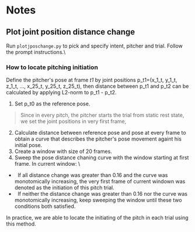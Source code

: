 # Notes

## Plot joint position distance change
Run `plotjposchange.py` to pick and specify intent, pitcher and trial. Follow the prompt instructions.\
### How to locate pitching initiation
Define the pitcher's pose at frame *t1* by joint positions p_t1=(x_1_t, y_1_t, z_1_t, ..., x_25_t, y_25_t, z_25_t), then distance between p_t1 and p_t2 can be calculated by applying L2-norm to p_t1 - p_t2. 
1. Set p_t0 as the reference pose. 
  > Since in every pitch, the pitcher starts the trial from static rest state, we set the joint positions in very first frame,
2. Calculate distance between reference pose and pose at every frame to obtain a curve that describes the pitcher's pose movement againt his initial pose.
3. Create a window with size of 20 frames.
4. Sweep the pose distance chaning curve with the window starting at first frame. In current window: \
- &nbsp;&nbsp;If all distance change was greater than 0.16 and the curve was monotomically increasing, the very first frame of current windown was denoted as the initiation of this pitch trial.
- &nbsp;&nbsp;If neither the distance change was  greater than 0.16 nor the curve was monotomically increasing, keep sweeping the window until these two conditions both satisfied.

In practice, we are able to locate the initiating of the pitch in each trial using this method.


